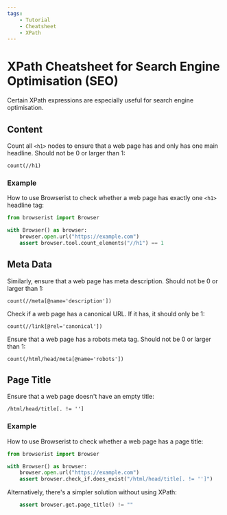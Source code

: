 ```yaml
---
tags:
    - Tutorial
    - Cheatsheet
    - XPath
---
```


# XPath Cheatsheet for Search Engine Optimisation (SEO)
Certain XPath expressions are especially useful for search engine optimisation.

## Content
Count all `<h1>` nodes to ensure that a web page has and only has one main headline. Should not be 0 or larger than 1:

```text title=""
count(//h1)
```

### Example
How to use Browserist to check whether a web page has exactly one `<h1>` headline tag:

```python linenums="1"
from browserist import Browser

with Browser() as browser:
    browser.open.url("https://example.com")
    assert browser.tool.count_elements("//h1") == 1
```

## Meta Data
Similarly, ensure that a web page has meta description. Should not be 0 or larger than 1:

```text title=""
count(//meta[@name='description'])
```

Check if a web page has a canonical URL. If it has, it should only be 1:

```text title=""
count(//link[@rel='canonical'])
```

Ensure that a web page has a robots meta tag. Should not be 0 or larger than 1:

```text title=""
count(/html/head/meta[@name='robots'])
```

## Page Title
Ensure that a web page doesn't have an empty title:

```text title=""
/html/head/title[. != '']
```

### Example
How to use Browserist to check whether a web page has a page title:

```python linenums="1"
from browserist import Browser

with Browser() as browser:
    browser.open.url("https://example.com")
    assert browser.check_if.does_exist("/html/head/title[. != '']")
```

Alternatively, there's a simpler solution without using XPath:

```python linenums="5"
    assert browser.get.page_title() != ""
```
